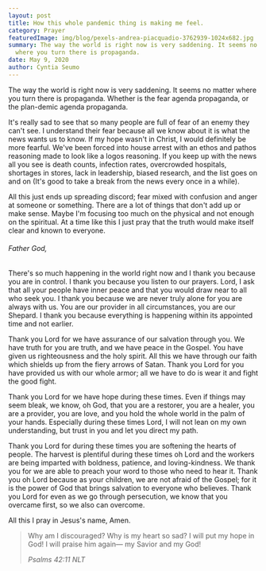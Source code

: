 ```yaml
---
layout: post
title: How this whole pandemic thing is making me feel.
category: Prayer
featuredImage: img/blog/pexels-andrea-piacquadio-3762939-1024x682.jpg
summary: The way the world is right now is very saddening. It seems no matter
  where you turn there is propaganda.
date: May 9, 2020
author: Cyntia Seumo
---
```

<p>The way the world is right now is very saddening. It seems no matter where you turn there is propaganda. Whether is the fear agenda propaganda, or the plan-demic agenda propaganda.</p>

<p>It's really sad to see that so many people are full of fear of an enemy they can't see. I understand their fear because all we know about it is what the news wants us to know. If my hope wasn't in Christ, I would definitely be more fearful. We've been forced into house arrest with an ethos and pathos reasoning made to look like a logos reasoning. If you keep up with the news all you see is death counts, infection rates, overcrowded hospitals, shortages in stores, lack in leadership, biased research, and the list goes on and on (It's good to take a break from the news every once in a while).</p>

<p>All this just ends up spreading discord; fear mixed with confusion and anger at someone or something. There are a lot of things that don't add up or make sense. Maybe I'm focusing too much on the physical and not enough on the spiritual. At a time like this I just pray that the truth would make itself clear and known to everyone.</p>

<h6>Father God,</h6>

<p>There's so much happening in the world right now and I thank you because you are in control. I thank you because you listen to our prayers. Lord, I ask that all your people have inner peace and that you would draw near to all who seek you. I thank you because we are never truly alone for you are always with us. You are our provider in all circumstances, you are our Shepard. I thank you because everything is happening within its appointed time and not earlier.</p>

<p>Thank you Lord for we have assurance of our salvation through you. We have truth for you are truth, and we have peace in the Gospel. You have given us righteousness and the holy spirit. All this we have through our faith which shields up from the fiery arrows of Satan. Thank you Lord for you have provided us with our whole armor; all we have to do is wear it and fight the good fight.</p>

<p>Thank you Lord for we have hope during these times. Even if things may seem bleak, we know, oh God, that you are a restorer, you are a healer, you are a provider, you are love, and you hold the whole world in the palm of your hands. Especially during these times Lord, I will not lean on my own understanding, but trust in you and let you direct my path.</p>

<p>Thank you Lord for during these times you are softening the hearts of people. The harvest is plentiful during these times oh Lord and the workers are being imparted with boldness, patience, and loving-kindness. We thank you for we are able to preach your word to those who need to hear it. Thank you oh Lord because as your children, we are not afraid of the Gospel; for it is the power of God that brings salvation to everyone who believes. Thank you Lord for even as we go through persecution, we know that you overcame first, so we also can overcome.</p>

<p>All this I pray in Jesus's name, Amen.</p>

<blockquote>
<p>Why am I discouraged? Why is my heart so sad? I will put my hope in God! I will praise him again— my Savior and my God!</p>
<cite>Psalms 42:11 NLT</cite>
</blockquote>
